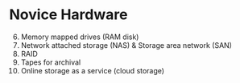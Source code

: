 # Novice Hardware

6. Memory mapped drives (RAM disk)
7. Network attached storage (NAS) & Storage area network (SAN)
8. RAID
9. Tapes for archival
10. Online storage as a service (cloud storage)